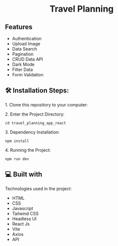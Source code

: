 <h1 align="center" id="title">Travel Planning</h1>

<h2>Features</h2>

- Authentication
- Upload Image
- Data Search
- Pagination
- CRUD Data API
- Dark Mode
- Filter Data
- Form Validation

<h2>🛠️ Installation Steps:</h2>

<p>1. Clone this repository to your computer:</p>

<p>2. Enter the Project Directory:</p>

```
cd travel_planning_app_react
```

<p>3. Dependency Installation:</p>

```
npm install
```

<p>4. Running the Project:</p>

```
npm run dev
```

<h2>💻 Built with</h2>

Technologies used in the project:

- HTML
- CSS
- Javascript
- Tailwind CSS
- Headless UI
- React Js
- Vite
- Axios
- API

